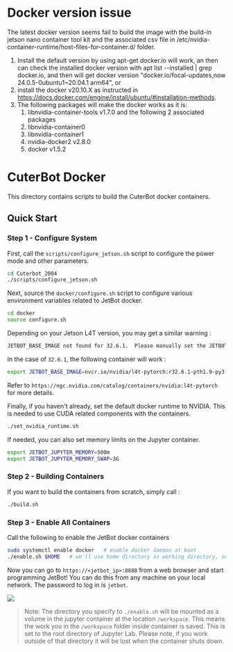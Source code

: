 # Docker version issue
The latest docker version seems fail to build the image with the build-in jetson nano container tool kit and the associated csv file in /etc/nvidia-container-runtime/host-files-for-container.d/ folder.
1. Install the default version by using apt-get docker.io will work, an then can check the installed docker version with apt list --installed | grep docker.io, and then will get docker version "docker.io/focal-updates,now 24.0.5-0ubuntu1~20.04.1 arm64", or
2. install the docker v20.10.X as instructed in https://docs.docker.com/engine/install/ubuntu/#installation-methods.
3. The following packages will make the docker works as it is:
   1) libnvidia-container-tools v1.7.0 and the following 2 associated packages 
   2) libnvidia-container0 
   3) libnvidia-container1
   4) nvidia-docker2 v2.8.0
   5) docker v1.5.2

# CuterBot Docker

This directory contains scripts to build the CuterBot docker containers.  

## Quick Start

### Step 1 - Configure System

First, call the ``scripts/configure_jetson.sh`` script to configure the power mode and other parameters.

```bash
cd Cuterbot_2004
./scripts/configure_jetson.sh
```

Next, source the ``docker/configure.sh`` script to configure various environment variables related to JetBot docker.

```bash
cd docker
source configure.sh
```

Depending on your Jetson L4T version, you may get a similar warning :

```bash
JETBOT_BASE_IMAGE not found for 32.6.1.  Please manually set the JETBOT_BASE_IMAGE environment variable. (ie: export JETBOT_BASE_IMAGE=...)
```

In the case of ``32.6.1``, the following container will work :

```bash
export JETBOT_BASE_IMAGE=nvcr.io/nvidia/l4t-pytorch:r32.6.1-pth1.9-py3
```

Refer to ``https://ngc.nvidia.com/catalog/containers/nvidia:l4t-pytorch`` for more details.

Finally, if you haven't already, set the default docker runtime to NVIDIA.  This is needed to use
CUDA related components with the containers.

```bash
./set_nvidia_runtime.sh
```

If needed, you can also set memory limits on the Jupyter container.

```bash
export JETBOT_JUPYTER_MEMORY=500m
export JETBOT_JUPYTER_MEMORY_SWAP=3G
```

### Step 2 - Building Containers

If you want to build the containers from scratch, simply call :

```bash
./build.sh
```

### Step 3 - Enable All Containers

Call the following to enable the JetBot docker containers 

```bash
sudo systemctl enable docker   # enable docker daemon at boot
./enable.sh $HOME   # we'll use home directory as working directory, set this as you please.
```

Now you can go to ``https://<jetbot_ip>:8888`` from a web browser and start programming JetBot!
You can do this from any machine on your local network.  The password to log in is ``jetbot``.

![](https://user-images.githubusercontent.com/25759564/92091965-51ae4f00-ed86-11ea-93d5-09d291ccfa95.png)


> Note: The directory you specify to ``./enable.sh`` will be mounted as a volume in the jupyter container 
at the location ``/workspace``.  This means the work you in the ``/workspace`` folder inside container
is saved.  This is set to the root directory of Jupyter Lab.  Please note, if you work outside of that directory it will be lost when the container shuts down.
